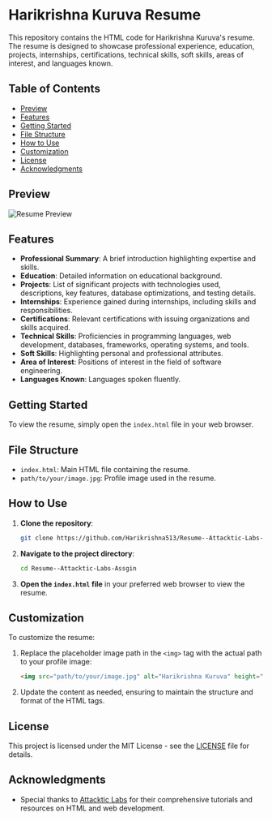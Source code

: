 # Harikrishna Kuruva Resume

This repository contains the HTML code for Harikrishna Kuruva's resume. The resume is designed to showcase professional experience, education, projects, internships, certifications, technical skills, soft skills, areas of interest, and languages known.

## Table of Contents
- [Preview](#preview)
- [Features](#features)
- [Getting Started](#getting-started)
- [File Structure](#file-structure)
- [How to Use](#how-to-use)
- [Customization](#customization)
- [License](#license)
- [Acknowledgments](#acknowledgments)

## Preview

![Resume Preview](path/to/your/image.jpg)

## Features

- **Professional Summary**: A brief introduction highlighting expertise and skills.
- **Education**: Detailed information on educational background.
- **Projects**: List of significant projects with technologies used, descriptions, key features, database optimizations, and testing details.
- **Internships**: Experience gained during internships, including skills and responsibilities.
- **Certifications**: Relevant certifications with issuing organizations and skills acquired.
- **Technical Skills**: Proficiencies in programming languages, web development, databases, frameworks, operating systems, and tools.
- **Soft Skills**: Highlighting personal and professional attributes.
- **Area of Interest**: Positions of interest in the field of software engineering.
- **Languages Known**: Languages spoken fluently.

## Getting Started

To view the resume, simply open the `index.html` file in your web browser.

## File Structure

- `index.html`: Main HTML file containing the resume.
- `path/to/your/image.jpg`: Profile image used in the resume.

## How to Use

1. **Clone the repository**:
   ```bash
   git clone https://github.com/Harikrishna513/Resume--Attacktic-Labs-Assgin.git
   ```
2. **Navigate to the project directory**:
   ```bash
   cd Resume--Attacktic-Labs-Assgin
   ```
3. **Open the `index.html` file** in your preferred web browser to view the resume.

## Customization

To customize the resume:

1. Replace the placeholder image path in the `<img>` tag with the actual path to your profile image:
   ```html
   <img src="path/to/your/image.jpg" alt="Harikrishna Kuruva" height="100" width="100">
   ```
2. Update the content as needed, ensuring to maintain the structure and format of the HTML tags.

## License

This project is licensed under the MIT License - see the [LICENSE](LICENSE) file for details.

## Acknowledgments

- Special thanks to [Attacktic Labs](https://www.attackticlabs.in/) for their comprehensive tutorials and resources on HTML and web development.
```
